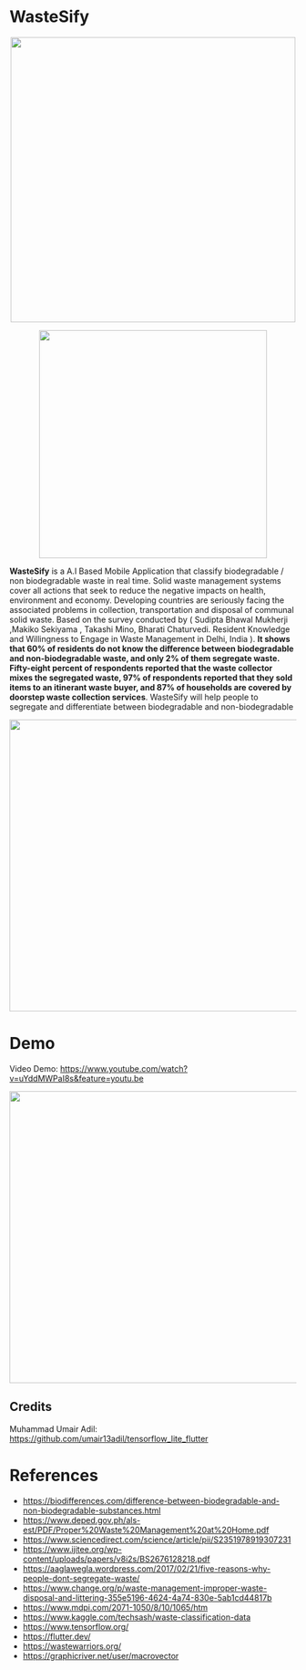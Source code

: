 # WasteSify  
<p align="center">
<img src="https://i.imgur.com/RWnBovg.png" width="500" height="500" />
</p>


<p align="center">
<img src="https://i.imgur.com/AivedJi.png" width="400" height="400" />
</p>

                                                               
   **WasteSify** is a A.I Based Mobile Application that classify biodegradable / non biodegradable waste in real time. Solid waste management systems cover all actions that seek to reduce the negative impacts on health, environment and economy. Developing countries are seriously facing the associated problems in collection, transportation and disposal of communal solid waste. Based on the survey conducted by ( Sudipta Bhawal Mukherji ,Makiko Sekiyama , Takashi Mino, Bharati Chaturvedi. Resident Knowledge and Willingness to Engage in Waste Management in Delhi, India ). **It shows that 60% of residents do not know the difference between biodegradable and non-biodegradable waste, and only 2% of them segregate waste. Fifty-eight percent of respondents reported that the waste collector mixes the segregated waste, 97% of respondents reported that they sold items to an itinerant waste buyer, and 87% of households are covered by doorstep waste collection services**. WasteSify will help people to segregate and differentiate between biodegradable and non-biodegradable

<p align="center">
<img src="https://i.imgur.com/E5xvBM6.png" width="900" height="512" />
</p>

# Demo
Video Demo: https://www.youtube.com/watch?v=uYddMWPaI8s&feature=youtu.be
<p align="center">
<img src="https://i.imgur.com/PyYqzXf.png" width="900" height="512" />
</p>



## Credits
Muhammad Umair Adil: https://github.com/umair13adil/tensorflow_lite_flutter

# References
* https://biodifferences.com/difference-between-biodegradable-and-non-biodegradable-substances.html
* https://www.deped.gov.ph/als-est/PDF/Proper%20Waste%20Management%20at%20Home.pdf
* https://www.sciencedirect.com/science/article/pii/S2351978919307231
* https://www.ijitee.org/wp-content/uploads/papers/v8i2s/BS2676128218.pdf
* https://aaglawegla.wordpress.com/2017/02/21/five-reasons-why-people-dont-segregate-waste/
* https://www.change.org/p/waste-management-improper-waste-disposal-and-littering-355e5196-4624-4a74-830e-5ab1cd44817b
* https://www.mdpi.com/2071-1050/8/10/1065/htm
* https://www.kaggle.com/techsash/waste-classification-data
* https://www.tensorflow.org/
* https://flutter.dev/
* https://wastewarriors.org/
* https://graphicriver.net/user/macrovector













